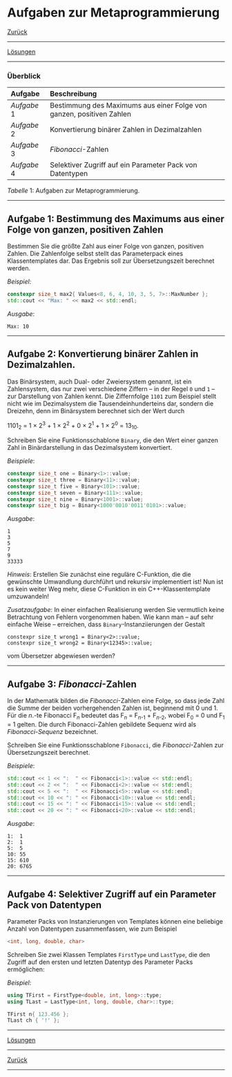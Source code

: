 # Aufgaben zur Metaprogrammierung

[Zurück](./Exercises.md)

---

[Lösungen](Exercises_07_Metaprogramming.cpp)

---

### Überblick

| Aufgabe | Beschreibung |
| :- | :- |
| *Aufgabe* 1 | Bestimmung des Maximums aus einer Folge von ganzen, positiven Zahlen |
| *Aufgabe* 2 | Konvertierung binärer Zahlen in Dezimalzahlen |
| *Aufgabe* 3 | *Fibonacci*-Zahlen |
| *Aufgabe* 4 | Selektiver Zugriff auf ein Parameter Pack von Datentypen |

*Tabelle* 1: Aufgaben zur Metaprogrammierung.

---

## Aufgabe 1: Bestimmung des Maximums aus einer Folge von ganzen, positiven Zahlen

Bestimmen Sie die größte Zahl aus einer Folge von ganzen, positiven Zahlen.
Die Zahlenfolge selbst stellt das Parameterpack eines Klassentemplates dar.
Das Ergebnis soll zur Übersetzungszeit berechnet werden.

*Beispiel*:

```cpp
constexpr size_t max2{ Values<8, 6, 4, 10, 3, 5, 7>::MaxNumber };
std::cout << "Max: " << max2 << std::endl;
```

*Ausgabe*:

```
Max: 10
```

---

## Aufgabe 2: Konvertierung binärer Zahlen in Dezimalzahlen.

Das Binärsystem, auch Dual- oder Zweiersystem genannt, ist ein Zahlensystem, das nur zwei verschiedene
Ziffern &ndash; in der Regel `0` und `1` &ndash; zur Darstellung von Zahlen kennt. Die Ziffernfolge `1101` zum
Beispiel stellt nicht wie im Dezimalsystem die Tausendeinhunderteins dar, sondern die Dreizehn, denn
im Binärsystem berechnet sich der Wert durch

1101<sub>2</sub> = 1 &times; 2<sup>3</sup> + 1 &times; 2<sup>2</sup> + 0 &times; 2<sup>1</sup> + 1 &times; 2<sup>0</sup> = 13<sub>10</sub>.

Schreiben Sie eine Funktionsschablone `Binary`, die den Wert einer ganzen Zahl in Binärdarstellung in
das Dezimalsystem konvertiert.

*Beispiele*:

```cpp
constexpr size_t one = Binary<1>::value;
constexpr size_t three = Binary<11>::value;
constexpr size_t five = Binary<101>::value;
constexpr size_t seven = Binary<111>::value;
constexpr size_t nine = Binary<1001>::value;
constexpr size_t big = Binary<1000'0010'0011'0101>::value;
```

*Ausgabe*:

```
1
3
5
7
9
33333
```

*Hinweis*: Erstellen Sie zunächst eine reguläre C-Funktion, die die gewünschte Umwandlung durchführt und
rekursiv implementiert ist! Nun ist es kein weiter Weg mehr, diese C-Funktion in ein C++-Klassentemplate umzuwandeln!

*Zusatzaufgabe*: In einer einfachen Realisierung werden Sie vermutlich keine Betrachtung von Fehlern
vorgenommen haben. Wie kann man &ndash; auf sehr einfache Weise &ndash; erreichen,
dass `Binary`-Instanziierungen der Gestalt

```
constexpr size_t wrong1 = Binary<2>::value;
constexpr size_t wrong2 = Binary<12345>::value;
```

vom Übersetzer abgewiesen werden?

---

## Aufgabe 3: *Fibonacci*-Zahlen

In der Mathematik bilden die *Fibonacci*-Zahlen eine Folge,
so dass jede Zahl die Summe der beiden vorhergehenden Zahlen ist, beginnend mit 0 und 1. 
Für die *n*.-te Fibonacci F<sub>*n*</sub> bedeutet das F<sub>*n*</sub> = F<sub>*n*-1</sub> + F<sub>*n*-2</sub>,
wobei F<sub>0</sub> = 0 und F<sub>1</sub> = 1 gelten.
Die durch Fibonacci-Zahlen gebildete Sequenz wird als *Fibonacci*-*Sequenz* bezeichnet.

Schreiben Sie eine Funktionsschablone `Fibonacci`, die *Fibonacci*-Zahlen zur Übersetzungszeit berechnet.

*Beispiele*:

```cpp
std::cout << 1 << ":  " << Fibonacci<1>::value << std::endl;
std::cout << 2 << ":  " << Fibonacci<2>::value << std::endl;
std::cout << 5 << ":  " << Fibonacci<5>::value << std::endl;
std::cout << 10 << ": " << Fibonacci<10>::value << std::endl;
std::cout << 15 << ": " << Fibonacci<15>::value << std::endl;
std::cout << 20 << ": " << Fibonacci<20>::value << std::endl;
```

*Ausgabe*:

```
1:  1
2:  1
5:  5
10: 55
15: 610
20: 6765
```

---

## Aufgabe 4: Selektiver Zugriff auf ein Parameter Pack von Datentypen


Parameter Packs von Instanzierungen von Templates können eine beliebige Anzahl
von Datentypen zusammenfassen, wie zum Beispiel

```cpp
<int, long, double, char>
```

Schreiben Sie zwei Klassen Templates `FirstType` und `LastType`,
die den Zugriff auf den ersten und letzten Datentyp des Parameter Packs ermöglichen:

*Beispiel*:

```cpp
using TFirst = FirstType<double, int, long>::type;
using TLast = LastType<int, long, double, char>::type;

TFirst n{ 123.456 };
TLast ch { '!' };
```

---

[Lösungen](Exercises_07_Metaprogramming.cpp)

---

[Zurück](./Exercises.md)

---
